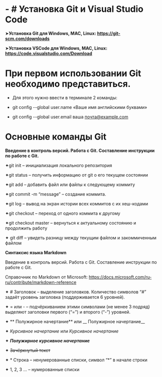 # - # Установка Git и Visual Studio Code #
➤**Установка Git для Windows, MAC, Linux: https://git-scm.com/downloads**

➤**Установка VSCode для Windows, MAC, Linux: https://code.visualstudio.com/Download**

# При первом использовании Git необходимо представиться.

* Для этого нужно ввести в терминале 2 команды:

 * git config --global user.name «Ваше имя английскими буквами»
  
 * git config --global user.email ваша почта@example.com
 # Основные команды Git
**Введение в контроль версий. Работа с Git. Составление инструкции по работе с Git.**

 ✦git init – инициализация локального репозитория

 ✦git status – получить информацию от git о его текущем состоянии

 ✦git add – добавить файл или файлы к следующему коммиту

 ✦git commit -m “message” – создание коммита.

✦git log – вывод на экран истории всех коммитов с их хеш-кодами

✦git checkout – переход от одного коммита к другому

✦git checkout master – вернуться к актуальному состоянию и продолжить работу

✦ git diff – увидеть разницу между текущим файлом и закоммиченным файлом

**Синтаксис языка Markdown**

Введение в контроль версий. Работа с Git. Составление инструкции по работе с Git.

Справочник по Markdown от Microsoft:
https://docs.microsoft.com/ru-ru/contribute/markdown-reference

✦ # Заголовок – выделение заголовков. Количество символов “#” задаёт уровень заголовка 
(поддерживается 6 уровней).

✦ = или - – подчёркиванием этими символами (не менее 3 подряд) выделяют заголовки первого 
(“=”) и второго (“-”) уровней.

✦ ** Полужирное начертание** или __ Полужирное начертание__

✦ *Курсивное начертание* или _Курсивное начертание_

✦ ***Полужирное курсивное начертание***

✦ ~~Зачёркнутый текст~~

✦ * Строка – ненумерованные списки, символ “*” в начале строки

✦ 1, 2, 3 … – нумерованные списки
